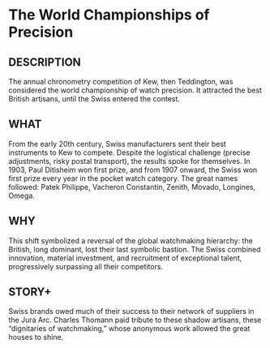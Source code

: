# The World Championships of Precision

## DESCRIPTION
The annual chronometry competition of Kew, then Teddington, was considered the world championship of watch precision. It attracted the best British artisans, until the Swiss entered the contest.

## WHAT
From the early 20th century, Swiss manufacturers sent their best instruments to Kew to compete. Despite the logistical challenge (precise adjustments, risky postal transport), the results spoke for themselves. In 1903, Paul Ditisheim won first prize, and from 1907 onward, the Swiss won first prize every year in the pocket watch category. The great names followed: Patek Philippe, Vacheron Constantin, Zenith, Movado, Longines, Omega.

## WHY 
This shift symbolized a reversal of the global watchmaking hierarchy: the British, long dominant, lost their last symbolic bastion. The Swiss combined innovation, material investment, and recruitment of exceptional talent, progressively surpassing all their competitors.

## STORY+
Swiss brands owed much of their success to their network of suppliers in the Jura Arc. Charles Thomann paid tribute to these shadow artisans, these “dignitaries of watchmaking,” whose anonymous work allowed the great houses to shine.
